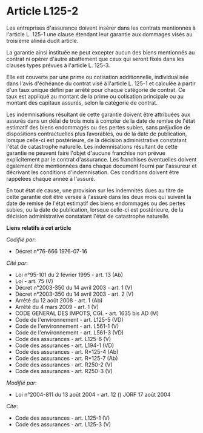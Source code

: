# Article L125-2

Les entreprises d'assurance doivent insérer dans les contrats mentionnés à l'article L. 125-1 une clause étendant leur
garantie aux dommages visés au troisième alinéa dudit article. 

La garantie ainsi instituée ne peut excepter aucun des biens mentionnés au contrat ni opérer d'autre abattement que ceux qui
seront fixés dans les clauses types prévues à l'article L. 125-3. 

Elle est couverte par une prime ou cotisation additionnelle, individualisée dans l'avis d'échéance du contrat visé à
l'article L. 125-1 et calculée à partir d'un taux unique défini par arrêté pour chaque catégorie de contrat. Ce taux est
appliqué au montant de la prime ou cotisation principale ou au montant des capitaux assurés, selon la catégorie de contrat. 

Les indemnisations résultant de cette garantie doivent être attribuées aux assurés dans un délai de trois mois à compter de
la date de remise de l'état estimatif des biens endommagés ou des pertes subies, sans préjudice de dispositions
contractuelles plus favorables, ou de la date de publication, lorsque celle-ci est postérieure, de la décision administrative
constatant l'état de catastrophe naturelle. Les indemnisations résultant de cette garantie ne peuvent faire l'objet d'aucune
franchise non prévue explicitement par le contrat d'assurance. Les franchises éventuelles doivent également être mentionnées
dans chaque document fourni par l'assureur et décrivant les conditions d'indemnisation. Ces conditions doivent être rappelées
chaque année à l'assuré. 

En tout état de cause, une provision sur les indemnités dues au titre de cette garantie doit être versée à l'assuré dans les
deux mois qui suivent la date de remise de l'état estimatif des biens endommagés ou des pertes subies, ou la date de
publication, lorsque celle-ci est postérieure, de la décision administrative constatant l'état de catastrophe naturelle.

**Liens relatifs à cet article**

_Codifié par_:

  - Décret n°76-666 1976-07-16

_Cité par_:

  - Loi n°95-101 du 2 février 1995 - art. 13 (Ab)
  - Loi - art. 75 (V)
  - Décret n°2003-350 du 14 avril 2003 - art. 1 (V)
  - Décret n°2003-350 du 14 avril 2003 - art. 2 (V)
  - Arrêté du 12 août 2008 - art. 1 (Ab)
  - Arrêté du 4 mars 2009 - art. 1 (V)
  - CODE GENERAL DES IMPOTS, CGI. - art. 1635 bis AD (M)
  - Code de l'environnement - art. L125-5 (VD)
  - Code de l'environnement - art. L561-1 (V)
  - Code de l'environnement - art. L561-3 (VD)
  - Code des assurances - art. L125-6 (V)
  - Code des assurances - art. L194-1 (VD)
  - Code des assurances - art. R*125-4 (Ab)
  - Code des assurances - art. R*125-7 (Ab)
  - Code des assurances - art. R250-2 (V)
  - Code des assurances - art. R250-3 (V)

_Modifié par_:

  - Loi n°2004-811 du 13 août 2004 - art. 12 () JORF 17 août 2004

_Cite_:

  - Code des assurances - art. L125-1 (V)
  - Code des assurances - art. L125-3 (V)
